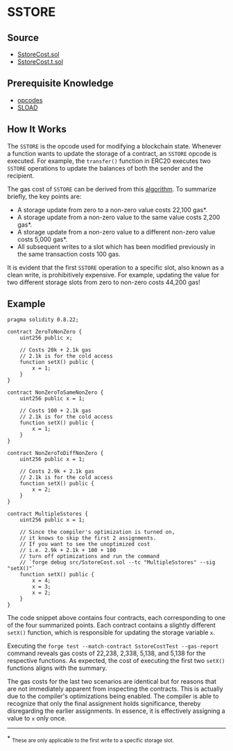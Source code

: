 # SSTORE

## Source

- [SstoreCost.sol](./SstoreCost.sol)
- [SstoreCost.t.sol](../../../test/SstoreCost.t.sol)

## Prerequisite Knowledge

- [opcodes](../opcodes/README.md)
- [SLOAD](../sload/README.md)

## How It Works

The `SSTORE` is the opcode used for modifying a blockchain state. Whenever a function wants to update the storage of a contract, an `SSTORE` opcode is executed. For example, the `transfer()` function in ERC20 executes two `SSTORE` operations to update the balances of both the sender and the recipient.

The gas cost of `SSTORE` can be derived from this [algorithm](https://github.com/wolflo/evm-opcodes/blob/main/gas.md#a7-sstore). To summarize briefly, the key points are:

- A storage update from zero to a non-zero value costs 22,100 gas*.
- A storage update from a non-zero value to the same value costs 2,200 gas*.
- A storage update from a non-zero value to a different non-zero value costs 5,000 gas*.
- All subsequent writes to a slot which has been modified previously in the same transaction costs 100 gas.

It is evident that the first `SSTORE` operation to a specific slot, also known as a clean write, is prohibitively expensive. For example, updating the value for two different storage slots from zero to non-zero costs 44,200 gas!

## Example

```solidity
pragma solidity 0.8.22;

contract ZeroToNonZero {
    uint256 public x;

    // Costs 20k + 2.1k gas
    // 2.1k is for the cold access
    function setX() public {
        x = 1;
    }
}

contract NonZeroToSameNonZero {
    uint256 public x = 1;

    // Costs 100 + 2.1k gas
    // 2.1k is for the cold access
    function setX() public {
        x = 1;
    }
}

contract NonZeroToDiffNonZero {
    uint256 public x = 1;

    // Costs 2.9k + 2.1k gas
    // 2.1k is for the cold access
    function setX() public {
        x = 2;
    }
}

contract MultipleSstores {
    uint256 public x = 1;

    // Since the compiler's optimization is turned on,
    // it knows to skip the first 2 assignments.
    // If you want to see the unoptimized cost
    // i.e. 2.9k + 2.1k + 100 + 100
    // turn off optimizations and run the command
    // `forge debug src/SstoreCost.sol --tc "MultipleSstores" --sig "setX()"`
    function setX() public {
        x = 4;
        x = 3;
        x = 2;
    }
}
```

The code snippet above contains four contracts, each corresponding to one of the four summarized points. Each contract contains a slightly different `setX()` function, which is responsible for updating the storage variable `x`.

Executing the `forge test --match-contract SstoreCostTest --gas-report` command reveals gas costs of 22,238, 2,338, 5,138, and 5,138 for the respective functions. As expected, the cost of executing the first two `setX()` functions aligns with the summary.

The gas costs for the last two scenarios are identical but for reasons that are not immediately apparent from inspecting the contracts. This is actually due to the compiler's optimizations being enabled. The compiler is able to recognize that only the final assignment holds significance, thereby disregarding the earlier assignments. In essence, it is effectively assigning a value to `x` only once.

---

\* <sub>These are only applicable to the first write to a specific storage slot.</sub>